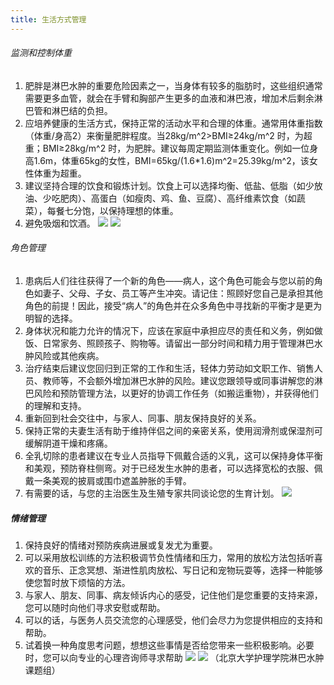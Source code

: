 ```yaml
---
title: 生活方式管理
---
```


###### 监测和控制体重
1. 肥胖是淋巴水肿的重要危险因素之一，当身体有较多的脂肪时，这些组织通常需要更多血管，就会在手臂和胸部产生更多的血液和淋巴液，增加术后剩余淋巴管和淋巴结的负担。
2. 应培养健康的生活方式，保持正常的活动水平和合理的体重。通常用体重指数（体重/身高2）来衡量肥胖程度。当28kg/m^2>BMI≥24kg/m^2 时，为超重；BMI≥28kg/m^2 时，为肥胖。建议每周定期监测体重变化。例如一位身高1.6m，体重65kg的女性，BMI=65kg/(1.6*1.6)m^2=25.39kg/m^2，该女性体重为超重。
3. 建议坚持合理的饮食和锻炼计划。饮食上可以选择均衡、低盐、低脂（如少放油、少吃肥肉）、高蛋白（如瘦肉、鸡、鱼、豆腐）、高纤维素饮食（如蔬菜），每餐七分饱，以保持理想的体重。
4. 避免吸烟和饮酒。
![](/images/3/3-5-1.jpg)
![](/images/3/3-5-2.jpg)
###### 角色管理
1. 患病后人们往往获得了一个新的角色——病人，这个角色可能会与您以前的角色如妻子、父母、子女、员工等产生冲突。请记住：照顾好您自己是承担其他角色的前提！因此，接受“病人”的角色并在众多角色中寻找新的平衡才是更为明智的选择。
2. 身体状况和能力允许的情况下，应该在家庭中承担应尽的责任和义务，例如做饭、日常家务、照顾孩子、购物等。请留出一部分时间和精力用于管理淋巴水肿风险或其他疾病。
3. 治疗结束后建议您回归到正常的工作和生活，轻体力劳动如文职工作、销售人员、教师等，不会额外增加淋巴水肿的风险。建议您跟领导或同事讲解您的淋巴风险和预防管理方法，以更好的协调工作任务（如搬运重物），并获得他们的理解和支持。
4. 重新回到社会交往中，与家人、同事、朋友保持良好的关系。
5. 保持正常的夫妻生活有助于维持伴侣之间的亲密关系，使用润滑剂或保湿剂可缓解阴道干燥和疼痛。
6. 全乳切除的患者建议在专业人员指导下佩戴合适的义乳，这可以保持身体平衡和美观，预防脊柱侧弯。对于已经发生水肿的患者，可以选择宽松的衣服、佩戴一条美观的披肩或围巾遮盖肿胀的手臂。
7. 有需要的话，与您的主治医生及生殖专家共同谈论您的生育计划。
![](/images/3/3-5-3.png)
##### 情绪管理
1. 保持良好的情绪对预防疾病进展或复发尤为重要。
2. 可以采用放松训练的方法积极调节负性情绪和压力，常用的放松方法包括听喜欢的音乐、正念冥想、渐进性肌肉放松、写日记和宠物玩耍等，选择一种能够使您暂时放下烦恼的方法。
3. 与家人、朋友、同事、病友倾诉内心的感受，记住他们是您重要的支持来源，您可以随时向他们寻求安慰或帮助。
4. 可以的话，与医务人员交流您的心理感受，他们会尽力为您提供相应的支持和帮助。
5. 试着换一种角度思考问题，想想这些事情是否给您带来一些积极影响。必要时，您可以向专业的心理咨询师寻求帮助
![](/images/3/3-5-4.jpg)
![](/images/3/3-5-5.png)
（北京大学护理学院淋巴水肿课题组）
